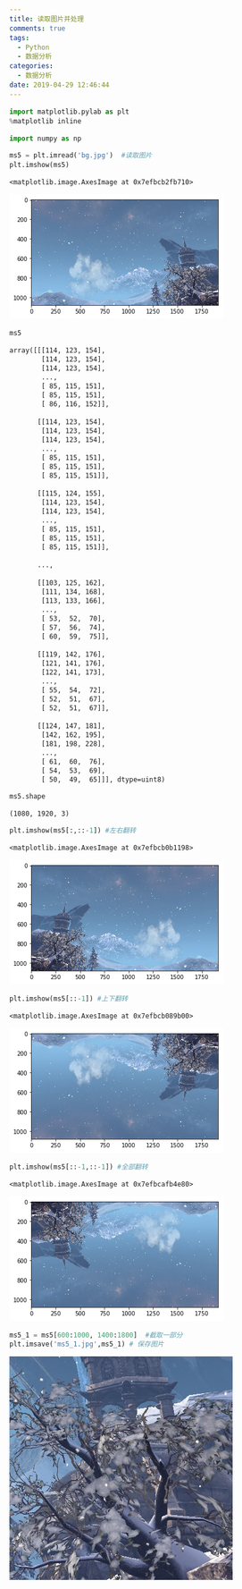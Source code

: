 ```yaml
---
title: 读取图片并处理
comments: true
tags:
  - Python
  - 数据分析
categories:
  - 数据分析
date: 2019-04-29 12:46:44
---
```



```python
import matplotlib.pylab as plt
%matplotlib inline
```

```python
import numpy as np
```

```python
ms5 = plt.imread('bg.jpg')  #读取图片
plt.imshow(ms5)
```

<!--more-->

```
<matplotlib.image.AxesImage at 0x7efbcb2fb710>
```



![png](读取图片并处理/output_2_1.png)



```python
ms5
```



```
array([[[114, 123, 154],
        [114, 123, 154],
        [114, 123, 154],
        ...,
        [ 85, 115, 151],
        [ 85, 115, 151],
        [ 86, 116, 152]],

       [[114, 123, 154],
        [114, 123, 154],
        [114, 123, 154],
        ...,
        [ 85, 115, 151],
        [ 85, 115, 151],
        [ 85, 115, 151]],

       [[115, 124, 155],
        [114, 123, 154],
        [114, 123, 154],
        ...,
        [ 85, 115, 151],
        [ 85, 115, 151],
        [ 85, 115, 151]],

       ...,

       [[103, 125, 162],
        [111, 134, 168],
        [113, 133, 166],
        ...,
        [ 53,  52,  70],
        [ 57,  56,  74],
        [ 60,  59,  75]],

       [[119, 142, 176],
        [121, 141, 176],
        [122, 141, 173],
        ...,
        [ 55,  54,  72],
        [ 52,  51,  67],
        [ 52,  51,  67]],

       [[124, 147, 181],
        [142, 162, 195],
        [181, 198, 228],
        ...,
        [ 61,  60,  76],
        [ 54,  53,  69],
        [ 50,  49,  65]]], dtype=uint8)
```



```python
ms5.shape
```



```
(1080, 1920, 3)
```



```python
plt.imshow(ms5[:,::-1]) #左右翻转
```



```
<matplotlib.image.AxesImage at 0x7efbcb0b1198>
```



![png](读取图片并处理/output_5_1.png)



```python
plt.imshow(ms5[::-1]) #上下翻转
```



```
<matplotlib.image.AxesImage at 0x7efbcb089b00>
```



![png](读取图片并处理/output_6_1.png)



```python
plt.imshow(ms5[::-1,::-1]) #全部翻转
```



```
<matplotlib.image.AxesImage at 0x7efbcafb4e80>
```



![png](读取图片并处理/output_7_1.png)



```python
ms5_1 = ms5[600:1000, 1400:1800]  #截取一部分
plt.imsave('ms5_1.jpg',ms5_1) # 保存图片
```

![](读取图片并处理/ms5_1.jpg)
